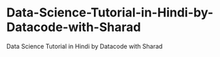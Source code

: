 # Data-Science-Tutorial-in-Hindi-by-Datacode-with-Sharad
Data Science Tutorial in Hindi by Datacode with Sharad
